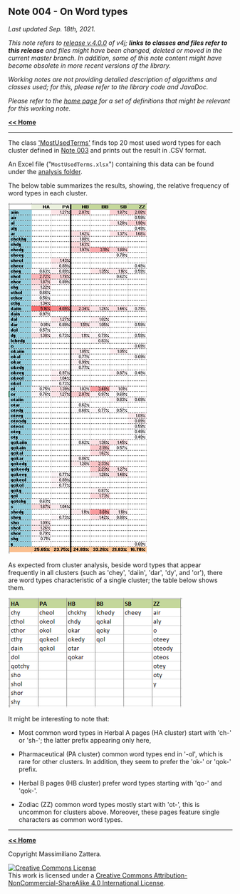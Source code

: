 ## Note 004 - On Word types

_Last updated Sep. 18th, 2021._

_This note refers to [release v.4.0.0](https://github.com/mzattera/v4j/tree/v.4.0.0) of v4j;
**links to classes and files refer to this release** and files might have been changed, deleted or moved in the current master branch.
In addition, some of this note content might have become obsolete in more recent versions of the library._

_Working notes are not providing detailed description of algorithms and classes used; for this, please refer to the 
library code and JavaDoc._

_Please refer to the [home page](..) for a set of definitions that might be relevant for this working note._

[**<< Home**](..)

---

The class
['MostUsedTerms'](https://github.com/mzattera/v4j/blob/v.4.0.0/eclipse/io.github.mzattera.v4j-apps/src/main/java/io/github/mattera/v4j/applications/MostUsedTerms.java)
finds top 20 most used word types for each cluster defined in [Note 003](../003) and prints out the result in .CSV format.

An Excel file ("`MostUsedTerms.xlsx`") containing this data can be found under the
[analysis folder](https://github.com/mzattera/v4j/tree/master/resources/analysis).

The below table summarizes the results, showing, the relative frequency of word types in each cluster.

![Most used word types](images/Terms.PNG)

As expected from cluster analysis, beside word types that appear frequently in all clusters (such as 'chey', 'daiin', 'dar', 'dy', and 'or'),
there are word types characteristic of a single cluster; the table below shows them.

![Most used word types](images/Unique.PNG)

It might be interesting to note that:

- Most common word types in Herbal A pages (HA cluster) start with 'ch-' or 'sh-'; the latter prefix appearing only here,

- Pharmaceutical (PA cluster) common word types end in '-ol', which is rare for other clusters. In addition, they seem to prefer the 'ok-' or 'qok-' prefix.

- Herbal B pages (HB cluster) prefer word types starting with 'qo-' and 'qok-'.

- Zodiac (ZZ) common word types mostly start with 'ot-', this is uncommon for clusters above. Moreover, these pages feature single characters as common word types.


---

[**<< Home**](..)

Copyright Massimiliano Zattera.

<a rel="license" href="http://creativecommons.org/licenses/by-nc-sa/4.0/"><img alt="Creative Commons License" style="border-width:0" src="https://i.creativecommons.org/l/by-nc-sa/4.0/88x31.png" /></a><br />This work is licensed under a <a rel="license" href="http://creativecommons.org/licenses/by-nc-sa/4.0/">Creative Commons Attribution-NonCommercial-ShareAlike 4.0 International License</a>.
